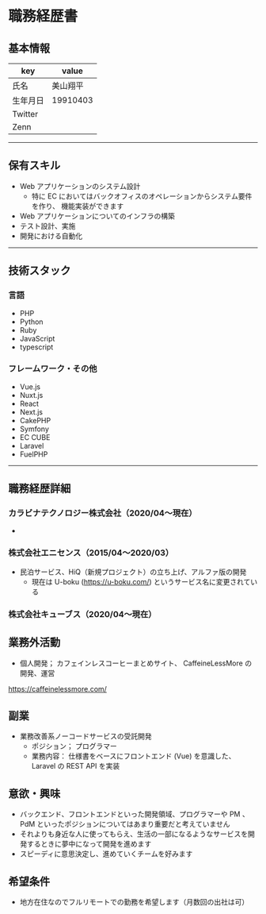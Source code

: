 # 職務経歴書

## 基本情報

|key|value|
|---|---|
|氏名|美山翔平|
|生年月日|19910403|
|Twitter||
|Zenn||

---

## 保有スキル

- Web アプリケーションのシステム設計
    - 特に EC においてはバックオフィスのオペレーションからシステム要件を作り、 機能実装ができます
- Web アプリケーションについてのインフラの構築
- テスト設計、実施
- 開発における自動化


---

## 技術スタック

### 言語

- PHP
- Python
- Ruby
- JavaScript
- typescript

### フレームワーク・その他

- Vue.js
- Nuxt.js
- React
- Next.js
- CakePHP
- Symfony
- EC CUBE
- Laravel
- FuelPHP

---

## 職務経歴詳細

### カラビナテクノロジー株式会社（2020/04〜現在）


- 

### 株式会社エニセンス（2015/04〜2020/03）

- 民泊サービス、HiQ（新規プロジェクト）の立ち上げ、アルファ版の開発
    - 現在は U-boku (https://u-boku.com/) というサービス名に変更されている
### 株式会社キューブス（2020/04〜現在）

## 業務外活動

- 個人開発； カフェインレスコーヒーまとめサイト、 CaffeineLessMore の開発、運営

https://caffeinelessmore.com/

## 副業


- 業務改善系ノーコードサービスの受託開発
    - ポジション； プログラマー
    - 業務内容： 仕様書をベースにフロントエンド (Vue) を意識した、Laravel の REST API を実装


## 意欲・興味

- バックエンド、フロントエンドといった開発領域、プログラマーや PM 、 PdM といったポジションについてはあまり重要だと考えていません
- それよりも身近な人に使ってもらえ、生活の一部になるようなサービスを開発するときに夢中になって開発を進めます
- スピーディに意思決定し、進めていくチームを好みます



## 希望条件

- 地方在住なのでフルリモートでの勤務を希望します（月数回の出社は可）